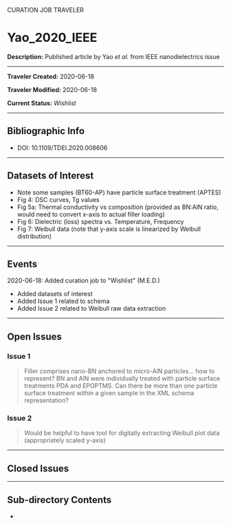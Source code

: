 CURATION JOB TRAVELER

# Yao_2020_IEEE

**Description:** Published article by Yao *et al.* from IEEE nanodielectrics issue

---

**Traveler Created:** 2020-06-18

**Traveler Modified:** 2020-06-18

**Current Status:** *Wishlist*

---

## Bibliographic Info

* DOI: 10.1109/TDEI.2020.008606

---

## Datasets of Interest

* Note some samples (BT60-AP) have particle surface treatment (APTES)
* Fig 4: DSC curves, Tg values
* Fig 5a: Thermal conductivity vs composition (provided as BN:AlN ratio, would need to convert x-axis to actual filler loading)
* Fig 6: Dielectric (loss) spectra vs. Temperature, Frequency
* Fig 7: Weibull data (note that y-axis scale is linearized by Weibull distribution)


---

## Events

2020-06-18: Added curation job to "Wishlist" (M.E.D.)
* Added datasets of interest
* Added Issue 1 related to schema
* Added Issue 2 related to Weibull raw data extraction


---

## Open Issues

### Issue 1

> Filler comprises nano-BN anchored to micro-AlN particles... how to represent? BN and AlN were individually treated with particle surface treatments PDA and EPOPTMS. Can there be more than one particle surface treatment within a given sample in the XML schema representation?

### Issue 2

> Would be helpful to have tool for digitally extracting Weibull plot data (appropriately scaled y-axis)


---

## Closed Issues



---

## Sub-directory Contents

* 
